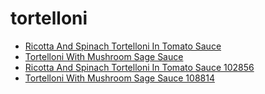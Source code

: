 # tortelloni

 * [Ricotta And Spinach Tortelloni In Tomato Sauce](../../index/r/ricotta-and-spinach-tortelloni-in-tomato-sauce-102856.json)
 * [Tortelloni With Mushroom Sage Sauce](../../index/t/tortelloni-with-mushroom-sage-sauce-108814.json)
 * [Ricotta And Spinach Tortelloni In Tomato Sauce 102856](../../index/r/ricotta-and-spinach-tortelloni-in-tomato-sauce-102856.json)
 * [Tortelloni With Mushroom Sage Sauce 108814](../../index/t/tortelloni-with-mushroom-sage-sauce-108814.json)
